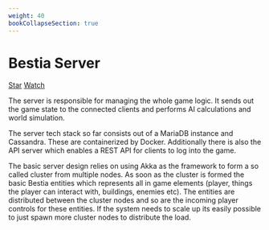 ```yaml
---
weight: 40
bookCollapseSection: true
---
```

# Bestia Server

<a class="github-button" href="https://github.com/tfelix/bestia-behemoth" data-icon="octicon-star" data-size="large"
data-show-count="true" aria-label="Star tfelix/bestia-behemoth on GitHub">Star</a>
<a class="github-button" href="https://github.com/tfelix/bestia-behemoth/subscription" data-icon="octicon-eye"
data-size="large" data-show-count="true" aria-label="Watch tfelix/bestia-behemoth on GitHub">Watch</a>

The server is responsible for managing the whole game logic. It sends out the game state to the connected clients and performs AI calculations and world simulation.

The server tech stack so far consists out of a MariaDB instance and Cassandra. These are containerized by Docker. Additionally there is also the API server which enables a REST API for clients to log into the game.

The basic server design relies on using Akka as the framework to form a so called cluster from multiple nodes. As soon as the cluster is formed the basic Bestia entities which represents all in game elements (player, things the player can interact with, buildings, enemies etc). The entities are distributed between the cluster nodes and so are the incoming player controls for these entities. If the system needs to scale up its easily possible to just spawn more cluster nodes to distribute the load.

<script async defer src="https://buttons.github.io/buttons.js"></script>
